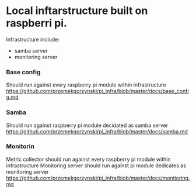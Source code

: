# Local inftarstructure built on raspberri pi.
Infrastructure include:
- samba server
- monitoring server


### Base config 
Should run against every raspberry pi module within infrastructure </br>
https://github.com/przemekgorzynski/pi_infra/blob/master/docs/base_config.md

### Samba
Should run against raspberry pi module decidated as samba server
https://github.com/przemekgorzynski/pi_infra/blob/master/docs/samba.md

### Monitorin
Metric collector should run against every raspberry pi module within infrastructure
Monitoring server should run against pi module dedicates as monitoring server
https://github.com/przemekgorzynski/pi_infra/blob/master/docs/monitoring.md
